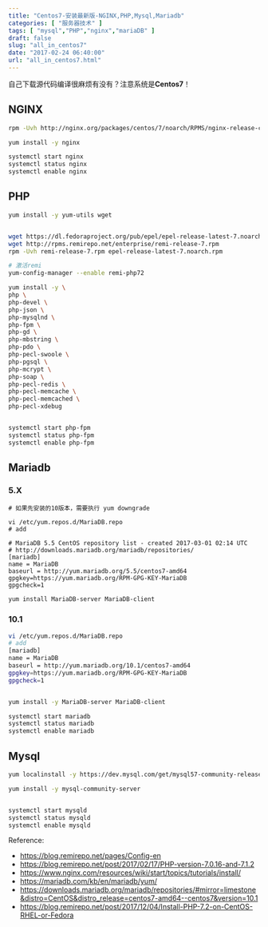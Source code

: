 ```yaml
---
title: "Centos7-安装最新版-NGINX,PHP,Mysql,Mariadb"
categories: [ "服务器技术" ]
tags: [ "mysql","PHP","nginx","mariaDB" ]
draft: false
slug: "all_in_centos7"
date: "2017-02-24 06:40:00"
url: "all_in_centos7.html"
---
```


自己下载源代码编译很麻烦有没有？注意系统是**Centos7**！


<!--more-->

## NGINX

```bash
rpm -Uvh http://nginx.org/packages/centos/7/noarch/RPMS/nginx-release-centos-7-0.el7.ngx.noarch.rpm

yum install -y nginx

systemctl start nginx
systemctl status nginx
systemctl enable nginx
```


## PHP

```bash
yum install -y yum-utils wget


wget https://dl.fedoraproject.org/pub/epel/epel-release-latest-7.noarch.rpm
wget http://rpms.remirepo.net/enterprise/remi-release-7.rpm
rpm -Uvh remi-release-7.rpm epel-release-latest-7.noarch.rpm

# 激活remi
yum-config-manager --enable remi-php72

yum install -y \
php \
php-devel \
php-json \
php-mysqlnd \
php-fpm \
php-gd \
php-mbstring \
php-pdo \
php-pecl-swoole \
php-pgsql \
php-mcrypt \
php-soap \
php-pecl-redis \
php-pecl-memcache \
php-pecl-memcached \
php-pecl-xdebug


systemctl start php-fpm
systemctl status php-fpm
systemctl enable php-fpm
```


## Mariadb

### 5.X

```
# 如果先安装的10版本，需要执行 yum downgrade

vi /etc/yum.repos.d/MariaDB.repo
# add

# MariaDB 5.5 CentOS repository list - created 2017-03-01 02:14 UTC
# http://downloads.mariadb.org/mariadb/repositories/
[mariadb]
name = MariaDB
baseurl = http://yum.mariadb.org/5.5/centos7-amd64
gpgkey=https://yum.mariadb.org/RPM-GPG-KEY-MariaDB
gpgcheck=1

yum install MariaDB-server MariaDB-client
```

### 10.1

```bash
vi /etc/yum.repos.d/MariaDB.repo
# add
[mariadb]
name = MariaDB
baseurl = http://yum.mariadb.org/10.1/centos7-amd64
gpgkey=https://yum.mariadb.org/RPM-GPG-KEY-MariaDB
gpgcheck=1


yum install -y MariaDB-server MariaDB-client

systemctl start mariadb
systemctl status mariadb
systemctl enable mariadb
```

## Mysql

```bash
yum localinstall -y https://dev.mysql.com/get/mysql57-community-release-el7-9.noarch.rpm

yum install -y mysql-community-server


systemctl start mysqld
systemctl status mysqld
systemctl enable mysqld
```


Reference:

 - https://blog.remirepo.net/pages/Config-en
 - https://blog.remirepo.net/post/2017/02/17/PHP-version-7.0.16-and-7.1.2
 - https://www.nginx.com/resources/wiki/start/topics/tutorials/install/
 - https://mariadb.com/kb/en/mariadb/yum/
 - https://downloads.mariadb.org/mariadb/repositories/#mirror=limestone&distro=CentOS&distro_release=centos7-amd64--centos7&version=10.1
 - https://blog.remirepo.net/post/2017/12/04/Install-PHP-7.2-on-CentOS-RHEL-or-Fedora